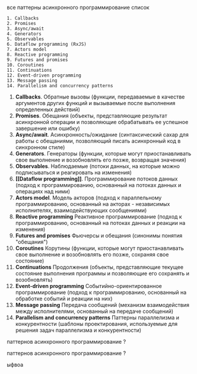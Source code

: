 


все паттерны асинхронного программирование список

	1. Callbacks
	2. Promises
	3. Async/await
	4. Generators
	5. Observables
	6. Dataflow programming (RxJS)
	7. Actors model
	8. Reactive programming
	9. Futures and promises
	10. Coroutines
	11. Continuations
	12. Event-driven programming
	13. Message passing
	14. Parallelism and concurrency patterns


1. **Callbacks**. Обратные вызовы (функции, передаваемые в качестве аргументов других функций и вызываемые после выполнения определенных действий)
2. **Promises**. Обещания (объекты, представляющие результат асинхронной операции и позволяющие обрабатывать ее успешное завершение или ошибку)
3. **Async/await**. Асинхронность/ожидание (синтаксический сахар для работы с обещаниями, позволяющий писать асинхронный код в синхронном стиле)
4. **Generators**. Генераторы (функции, которые могут приостанавливать свое выполнение и возобновлять его позже, возвращая значения)
5. **Observables**. Наблюдаемые (потоки данных, на которые можно подписываться и реагировать на изменения)
6. **[[Dataflow programming]]**. Программирование потоков данных (подход к программированию, основанный на потоках данных и операциях над ними)
7. **Actors model**. Модель акторов (подход к параллельному программированию, основанный на акторах - независимых исполнителях, взаимодействующих сообщениями)
8. **Reactive programming** Реактивное программирование (подход к программированию, основанный на потоках данных и реакции на изменения)
9. **Futures and promises** Фьючерсы и обещания (синонимы понятия "обещания")
10. **Coroutines** Корутины (функции, которые могут приостанавливать свое выполнение и возобновлять его позже, сохраняя свое состояние)
11. **Continuations** Продолжения (объекты, представляющие текущее состояние выполнения программы и позволяющие его сохранять и возобновлять)
12. **Event-driven programming** Событийно-ориентированное программирование (подход к программированию, основанный на обработке событий и реакции на них)
13. **Message passing** Передача сообщений (механизм взаимодействия между исполнителями, основанный на передаче сообщений)
14. **Parallelism and concurrency patterns** Паттерны параллелизма и конкурентности (шаблоны проектирования, используемые для решения задач параллелизма и конкурентности)





паттернов асинхронного программирование ? 

паттернов асинхронного программирование ? 

ыфвоа